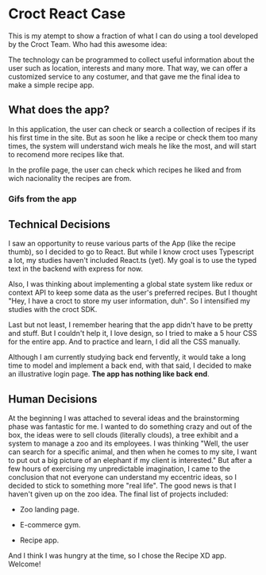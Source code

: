 # Croct React Case

This is my atempt to show a fraction of what I can do using a tool developed by the Croct Team. Who had this awesome idea:

The technology can be programmed to collect useful information about the user such as location, interests and many more. That way, we can offer a customized service to any costumer, and that gave me the final idea to make a simple recipe app.

## What does the app?

In this application, the user can check or search a collection of recipes if its his first time in the site. But as soon he like a recipe or check them too many times, the system will understand wich meals he like the most, and will start to recomend more recipes like that.

In the profile page, the user can check which recipes he liked and from wich nacionality the recipes are from.

### Gifs from the app


## Technical Decisions

I saw an opportunity to reuse various parts of the App (like the recipe thumb), so I decided to go to React. But while I know croct uses Typescript a lot, my studies haven't included React.ts (yet). My goal is to use the typed text in the backend with express for now.

Also, I was thinking about implementing a global state system like redux or context API to keep some data as the user's preferred recipes. But I thought "Hey, I have a croct to store my user information, duh". So I intensified my studies with the croct SDK.

Last but not least, I remember hearing that the app didn't have to be pretty and stuff. But I couldn't help it, I love design, so I tried to make a 5 hour CSS for the entire app. And to practice and learn, I did all the CSS manually.

Although I am currently studying back end fervently, it would take a long time to model and implement a back end, with that said, I decided to make an illustrative login page. **The app has nothing like back end**.

## Human Decisions

At the beginning I was attached to several ideas and the brainstorming phase was fantastic for me. I wanted to do something crazy and out of the box, the ideas were to sell clouds (literally clouds), a tree exhibit and a system to manage a zoo and its employees. I was thinking "Well, the user can search for a specific animal, and then when he comes to my site, I want to put out a big picture of an elephant if my client is interested." But after a few hours of exercising my unpredictable imagination, I came to the conclusion that not everyone can understand my eccentric ideas, so I decided to stick to something more "real life". The good news is that I haven't given up on the zoo idea. The final list of projects included:

- Zoo landing page.

- E-commerce gym.

- Recipe app.

And I think I was hungry at the time, so I chose the Recipe XD app. Welcome!
